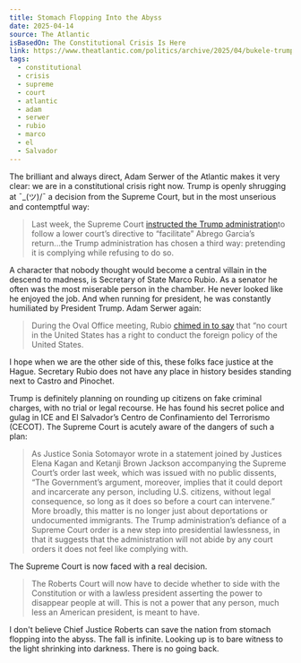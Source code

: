 ```yaml
---
title: Stomach Flopping Into the Abyss
date: 2025-04-14
source: The Atlantic
isBasedOn: The Constitutional Crisis Is Here
link: https://www.theatlantic.com/politics/archive/2025/04/bukele-trump-court-order/682432/?gift=4Zru9TENS_XSTZPABzJJ2i_keYuIT8pexZSWUJpIrzw&utm_source=copy-link&utm_medium=social&utm_campaign=share
tags:
  - constitutional
  - crisis
  - supreme
  - court
  - atlantic
  - adam
  - serwer
  - rubio
  - marco
  - el
  - Salvador
---
```

The brilliant and always direct, Adam Serwer of the Atlantic makes it very clear: we are in a constitutional crisis right now. Trump is openly shrugging at ¯\_(ツ)/¯ a decision from the Supreme Court, but in the most unserious and contemptful way:

> Last week, the Supreme Court [instructed the Trump administration](https://www.theatlantic.com/politics/archive/2025/04/supreme-court-confronts-donald-trump/682402/)to follow a lower court’s directive to “facilitate” Abrego Garcia’s return...the Trump administration has chosen a third way: pretending it is complying while refusing to do so.

A character that nobody thought would become a central villain in the descend to madness, is Secretary of State Marco Rubio. As a senator he often was the most miserable person in the chamber. He never looked like he enjoyed the job. And when running for president, he was constantly humiliated by President Trump. Adam Serwer again: 

> During the Oval Office meeting, Rubio [chimed in to say](https://bsky.app/profile/atrupar.com/post/3lmrwtnpd6s2b) that “no court in the United States has a right to conduct the foreign policy of the United States.

I hope when we are the other side of this, these folks face justice at the Hague. Secretary Rubio does not have any place in history besides standing next to Castro and Pinochet.

Trump is definitely planning on rounding up citizens on fake criminal charges, with no trial or legal recourse. He has found his secret police and gulag in ICE and El Salvador’s Centro de Confinamiento del Terrorismo (CECOT). The Supreme Court is acutely aware of the dangers of such a plan:

> As Justice Sonia Sotomayor wrote in a statement joined by Justices Elena Kagan and Ketanji Brown Jackson accompanying the Supreme Court’s order last week, which was issued with no public dissents, “The Government’s argument, moreover, implies that it could deport and incarcerate any person, including U.S. citizens, without legal consequence, so long as it does so before a court can intervene.” More broadly, this matter is no longer just about deportations or undocumented immigrants. The Trump administration’s defiance of a Supreme Court order is a new step into presidential lawlessness, in that it suggests that the administration will not abide by any court orders it does not feel like complying with.

The Supreme Court is now faced with a real decision. 

> The Roberts Court will now have to decide whether to side with the Constitution or with a lawless president asserting the power to disappear people at will. This is not a power that any person, much less an American president, is meant to have.

I don't believe Chief Justice Roberts can save the nation from stomach flopping into the abyss. The fall is infinite. Looking up is to bare witness to the light shrinking into darkness. There is no going back.